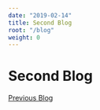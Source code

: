 ```yaml
---
date: "2019-02-14"
title: Second Blog
root: "/blog"
weight: 0
---
```

# Second Blog

[Previous Blog](/blog/first-blog)